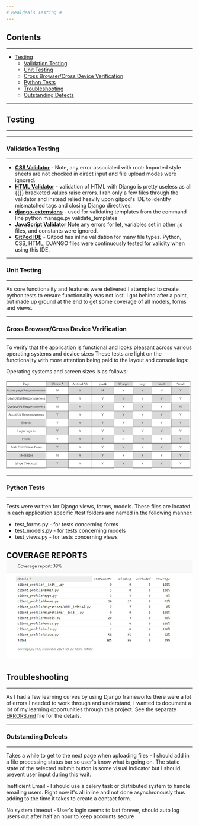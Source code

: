 ```yaml
---
# Mealdeals Testing #
---
```

## Contents ##
---

* [Testing](#Testing)
    * [Validation Testing](#ValidationTesting)
    * [Unit Testing](#UnitTesting)
    * [Cross Browser/Cross Device Verification](#CrossBrowser)
    * [Python Tests](#PythonTests)
    * [Troubleshooting](#Troubleshooting)
    * [Outstanding Defects](#OutstandingDefects)

---

<a name="Testing"></a>
## Testing ##
---

---

<a name="ValidationTesting"></a>
### Validation Testing ###
---
* [**CSS Validator**](https://jigsaw.w3.org/css-validator/) - Note, any error associated with root: Imported style sheets are not checked in direct input and file upload modes were ignored.
* [**HTML Validator**](https://jigsaw.w3.org/css-validator/) - validation of HTML with Django is pretty useless as all {{}} bracketed values raise errors. I ran only a few files through the validator and instead relied heavily upon gitpod's IDE to identify mismatched tags and closing Django directives.
* [**django-extensions**](https://pypi.org/project/django-extensions/) - used for validating templates from the command line python manage.py validate_templates
* [**JavaScript Validator**](https://beautifytools.com/javascript-validator.php) Note any errors for let, variables set in other .js files, and constants were ignored. 
* [**GitPod IDE**](https://gitpod.io/) - Gitpod has inline validation for many file types. Python, CSS, HTML, DJANGO files were continuously tested for validity when using this IDE.


---

<a name="UnitTesting"></a>
### Unit Testing ###
---

As core functionality and features were delivered I attempted to create python tests to ensure functionality was not lost. I got behind after a point, but made up ground at the end to get some coverage of all models, forms and views.

---

<a name="CrossBrowser"></a>
### Cross Browser/Cross Device Verification ###
---

To verify that the application is functional and looks pleasant across various operating systems and device sizes
These tests are light on the functionality with more attention being paid to the layout and console logs:

Operating systems and screen sizes is as follows:

![Testing](static/media/readme_media/responsiveTest.jpg)



---

<a name="PythonTests"></a>
### Python Tests ###
---

Tests were written for Django views, forms, models. These files are located in each application specific /test folders and named in the following manner:

* test_forms.py - for tests concerning forms
* test_models.py - for tests concerning models
* test_views.py - for tests concerning views

COVERAGE REPORTS
![coverage](static/media/readme_media/coverage-client_profiles.jpg)
---

<a name="Troubleshooting"></a>
## Troubleshooting ##
---

As I had a few learning curves by using Django frameworks there were a lot of errors I needed to work through and understand, I wanted to document a lot of my learning opportunities through this project. See the separate [ERRORS.md](ERRORS.md) file for the details.

---

<a name="Outstanding Defects"></a>
### Outstanding Defects ###
---

Takes a while to get to the next page when uploading files - I should add in a file processing status bar so user's know what is going on. The static state of the selected submit button is some visual indicator but I should prevent user input during this wait.

Inefficient Email - I should use a celery task or distributed system to handle emailing users. Right now it's all inline and not done asynchronously thus adding to the time it takes to create a contact form.

No system timeout - User's login seems to last forever, should auto log users out after half an hour to keep accounts secure
